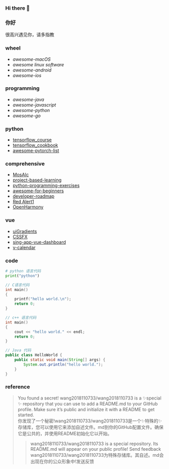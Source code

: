 ### Hi there 👋

<!--
**wang2018110733/wang2018110733** is a ✨ _special_ ✨ repository because its `README.md` (this file) appears on your GitHub profile.

Here are some ideas to get you started:

- 🔭 I’m currently working on ...
- 🌱 I’m currently learning ...
- 👯 I’m looking to collaborate on ...
- 🤔 I’m looking for help with ...
- 💬 Ask me about ...
- 📫 How to reach me: ...
- 😄 Pronouns: ...
- ⚡ Fun fact: ...
-->
### 你好
很高兴遇见你，请多指教

### wheel

- *awesome-macOS*  
- *awesome linux software*  
- *awesome-android*  
- *awesome-ios*  

### programming
- *awesome-java*  
- *awesome-javascript*
- *awesome-python*  
- *awesome-go*  

### python
- [tensorflow_course](https://github.com/nfmcclure/tensorflow_cookbook)  
- [tensorflow_cookbook](https://github.com/nfmcclure/tensorflow_cookbook)  
- [awesome-pytorch-list](https://github.com/bharathgs/Awesome-pytorch-list)  

### comprehensive
- [MosAIc](https://microsoft.github.io/art/)  
- [project-based-learning](https://github.com/tuvtran/project-based-learning)  
- [python-programming-exercises](https://github.com/zhiwehu/Python-programming-exercises) 
- [awesome-for-beginners](https://github.com/MunGell/awesome-for-beginners)  
- [developer-roadmap](https://github.com/kamranahmedse/developer-roadmap)  
- [Red Alert1](https://github.com/electronicarts/CnC_Remastered_Collection)  
- [OpenHarmony](https://gitee.com/openharmony/docs/blob/master/readme/%E5%86%85%E6%A0%B8%E5%AD%90%E7%B3%BB%E7%BB%9FREADME.md)  

### vue
- [uiGradients](https://github.com/ghosh/uiGradients) 
- [CSSFX](https://github.com/jolaleye/cssfx) 
- [sing-app-vue-dashboard](https://github.com/flatlogic/sing-app-vue-dashboard) 
- [v-calendar](https://github.com/nathanreyes/v-calendar) 


### code

```python
# python 语言代码
print("python")
```

```c
// C语言代码
int main() 
{
    printf("hello world.\n");
    return 0;
}
```

```cpp
// c++ 语言代码
int main()
{
    cout << "hello world." << endl; 
    return 0;
}
```

```java
// Java 代码
public class HelloWorld {
    public static void main(String[] args) {
        System.out.println("hello world.");
    }
}
```

### reference
>You found a secret! wang2018110733/wang2018110733 is a ✨special ✨ repository that you can use to add a README.md to your GitHub profile. Make sure it’s public and initialize it with a README to get started.  
>你发现了一个秘密!wang2018110733/wang2018110733是一个✨特殊的✨存储库，您可以使用它来添加自述文件。md到你的GitHub配置文件。确保它是公共的，并使用README初始化它以开始。
>>wang2018110733/wang2018110733 is a special repository. Its README.md will appear on your public profile! Send feedback
>>wang2018110733/wang2018110733为特殊存储库。其自述。md会出现在你的公众形象中!发送反馈


